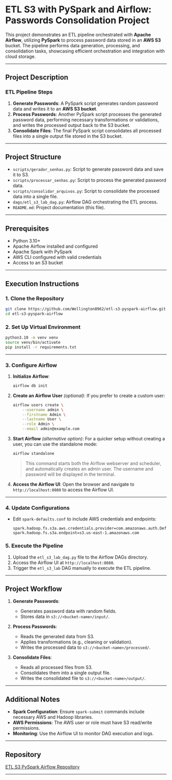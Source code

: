 # ETL S3 with PySpark and Airflow: Passwords Consolidation Project

This project demonstrates an ETL pipeline orchestrated with **Apache Airflow**, utilizing **PySpark** to process password data stored in an **AWS S3** bucket. The pipeline performs data generation, processing, and consolidation tasks, showcasing efficient orchestration and integration with cloud storage.

---

## Project Description

### ETL Pipeline Steps

1. **Generate Passwords**: A PySpark script generates random password data and writes it to an **AWS S3 bucket**.
2. **Process Passwords**: Another PySpark script processes the generated password data, performing necessary transformations or validations, and writes the processed output back to the S3 bucket.
3. **Consolidate Files**: The final PySpark script consolidates all processed files into a single output file stored in the S3 bucket.

---

## Project Structure

- `scripts/gerador_senhas.py`: Script to generate password data and save it to S3.
- `scripts/processar_senhas.py`: Script to process the generated password data.
- `scripts/consolidar_arquivos.py`: Script to consolidate the processed data into a single file.
- `dags/etl_s3_lab_dag.py`: Airflow DAG orchestrating the ETL process.
- `README.md`: Project documentation (this file).

---

## Prerequisites

- Python 3.10+
- Apache Airflow installed and configured
- Apache Spark with PySpark
- AWS CLI configured with valid credentials
- Access to an S3 bucket

---

## Execution Instructions

### 1. Clone the Repository

```bash
git clone https://github.com/Wellington8962/etl-s3-pyspark-airflow.git
cd etl-s3-pyspark-airflow
```

### 2. Set Up Virtual Environment

```bash
python3.10 -m venv venv
source venv/bin/activate
pip install -r requirements.txt
```

---

### 3. Configure Airflow

1. **Initialize Airflow**:
   ```bash
   airflow db init
   ```

2. **Create an Airflow User** *(optional)*:
   If you prefer to create a custom user:
   ```bash
   airflow users create \
       --username admin \
       --firstname Admin \
       --lastname User \
       --role Admin \
       --email admin@example.com
   ```

3. **Start Airflow** *(alternative option)*:
   For a quicker setup without creating a user, you can use the standalone mode:
   ```bash
   airflow standalone
   ```
   > This command starts both the Airflow webserver and scheduler, and automatically creates an admin user. The username and password will be displayed in the terminal.

4. **Access the Airflow UI**:
   Open the browser and navigate to `http://localhost:8080` to access the Airflow UI.

---

### 4. Update Configurations

- Edit `spark-defaults.conf` to include AWS credentials and endpoints:
  ```
  spark.hadoop.fs.s3a.aws.credentials.provider=com.amazonaws.auth.DefaultAWSCredentialsProviderChain
  spark.hadoop.fs.s3a.endpoint=s3.us-east-1.amazonaws.com
  ```

### 5. Execute the Pipeline

1. Upload the `etl_s3_lab_dag.py` file to the Airflow DAGs directory.
2. Access the Airflow UI at `http://localhost:8080`.
3. Trigger the `etl_s3_lab` DAG manually to execute the ETL pipeline.

---

## Project Workflow

1. **Generate Passwords**:
   - Generates password data with random fields.
   - Stores data in `s3://<bucket-name>/input/`.

2. **Process Passwords**:
   - Reads the generated data from S3.
   - Applies transformations (e.g., cleaning or validation).
   - Writes the processed data to `s3://<bucket-name>/processed/`.

3. **Consolidate Files**:
   - Reads all processed files from S3.
   - Consolidates them into a single output file.
   - Writes the consolidated file to `s3://<bucket-name>/output/`.

---

## Additional Notes

- **Spark Configuration**: Ensure `spark-submit` commands include necessary AWS and Hadoop libraries.
- **AWS Permissions**: The AWS user or role must have S3 read/write permissions.
- **Monitoring**: Use the Airflow UI to monitor DAG execution and logs.

---

## Repository

[ETL S3 PySpark Airflow Repository](https://github.com/Wellington8962/etl-s3-pyspark-airflow)

---